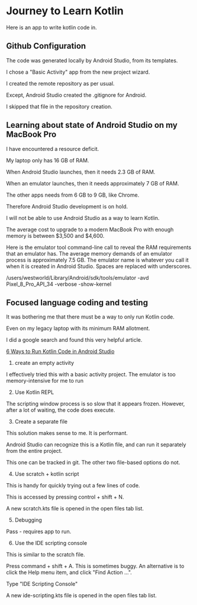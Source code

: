 # Journey to Learn Kotlin

Here is an app to write kotlin code in.

## Github Configuration

The code was generated locally by Android Studio, from its templates.

I chose a "Basic Activity" app from the new project wizard.

I created the remote repository as per usual.

Except, Android Studio created the .gitignore for Android.

I skipped that file in the repository creation.

## Learning about state of Android Studio on my MacBook Pro

I have encountered a resource deficit.

My laptop only has 16 GB of RAM.

When Android Studio launches, then it needs 2.3 GB of RAM.

When an emulator launches, then it needs approximately 7 GB of RAM.

The other apps needs from 6 GB to 9 GB, like Chrome.

Therefore Android Studio development is on hold.

I will not be able to use Android Studio as a way to learn Kotlin.

The average cost to upgrade to a modern MacBook Pro with enough memory
is between $3,500 and $4,600.

Here is the emulator tool command-line call to reveal the RAM requirements
that an emulator has. The average memory demands of an emulator process
is approximately 7.5 GB. The emulator name is whatever you call it when
it is created in Android Studio. Spaces are replaced with underscores.

/users/westworld/Library/Android/sdk/tools/emulator -avd Pixel_8_Pro_API_34 -verbose -show-kernel

## Focused language coding and testing

It was bothering me that there must be a way to only run Kotlin code.

Even on my legacy laptop with its minimum RAM allotment.

I did a google search and found this very helpful article.

[6 Ways to Run Kotlin Code in Android Studio](https://hackernoon.com/6-ways-to-run-kotlin-code-in-android-studio)

1. create an empty activity

I effectively tried this with a basic activity project. The emulator is too
memory-intensive for me to run

2. Use Kotlin REPL

The scripting window process is so slow that it appears frozen.
However, after a lot of waiting, the code does execute.

3. Create a separate file

This solution makes sense to me. It is performant.

Android Studio can recognize this is a Kotlin file, and can run it separately from the entire project.

This one can be tracked in git. The other two file-based options do not.

4. Use scratch + kotlin script

This is handy for quickly trying out a few lines of code.

This is accessed by pressing control + shift + N.

A new scratch.kts file is opened in the open files tab list.

5. Debugging

Pass - requires app to run.

6. Use the IDE  scripting console

This is similar to the scratch file.

Press command + shift + A. This is sometimes buggy. An alternative is to click the Help menu item,
and click "Find Action ...".

Type "IDE Scripting Console"

A new ide-scripting.kts file is opened in the open files tab list.
